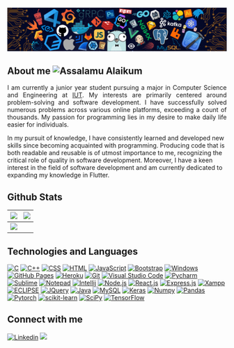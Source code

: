 ![Github Banner](https://github.com/Meowthhh/Meowthhh/blob/main/banner.png)

## About me  <img src='https://storage.googleapis.com/deleplace-sandbox/2019/go-gcf/gopher-dance-long-3x-sign.gif' width='20px' alt='Assalamu Alaikum'>

<p align='justify'>
I am currently a junior year student pursuing a major in Computer Science and Engineering at <a href='https://www.iutoic-dhaka.edu/'>IUT</a>. My interests are primarily centered around problem-solving and software development. I have successfully solved numerous problems across various online platforms, exceeding a count of thousands. My passion for programming lies in my desire to make daily life easier for individuals.

In my pursuit of knowledge, I have consistently learned and developed new skills since becoming acquainted with programming. Producing code that is both readable and reusable is of utmost importance to me, recognizing the critical role of quality in software development. Moreover, I have a keen interest in the field of software development and am currently dedicated to expanding my knowledge in Flutter.
</p>

 
## Github Stats

<img src="https://github-readme-stats.vercel.app/api?username=Meowthhh&&show_icons=true&count_private=true&theme=github_dark">|<img src="https://github-readme-streak-stats.herokuapp.com/?user=Meowthhh&theme=blueberry_duo"/>
|---|---|
<img src="https://github-readme-stats.vercel.app/api/top-langs/?username=Meowthhh&layout=compact&theme=github_dark"/>|


<h2 align="Left">
Technologies and Languages </h2>
<a href="#"><img alt="C" src="https://img.shields.io/badge/C%20-%232370ED.svg?logo=c&logoColor=white"></a>
<a href="#"><img alt="C++" src="https://img.shields.io/badge/C++%20-%2300599C.svg?logo=c%2B%2B&logoColor=white"></a>
<a href="#"><img alt="CSS" src="https://img.shields.io/badge/CSS%20-%231572B6.svg?logo=css3&logoColor=white"></a>
<a href="#"><img alt="HTML" src="https://img.shields.io/badge/HTML%20-%23E34F26.svg?logo=html5&logoColor=white"></a>
<a href="#"><img alt="JavaScript" src="https://img.shields.io/badge/JavaScript%20-%23F7DF1E.svg?logo=javascript&logoColor=black"></a>
<a href="#"><img alt="Bootstrap" src="https://img.shields.io/badge/Bootstrap-563D7C?logo=bootstrap&logoColor=white"></a>
<a href="#"><img alt="Windows" src="https://img.shields.io/badge/Windows-0078D6?logo=windows&logoColor=white"></a>
<a href="#"><img alt="GitHub Pages" src="https://img.shields.io/badge/GitHub%20Pages-%23327FC7.svg?logo=github&logoColor=white"></a>
<a href="#"><img alt="Heroku" src="https://img.shields.io/badge/Heroku%20-%23430098.svg?logo=heroku&logoColor=white"></a>
<a href="#"><img alt="Git" src="https://img.shields.io/badge/Git%20-%23F05033.svg?logo=git&logoColor=white"></a>
 <a href="#"><img alt="Visual Studio Code" src="https://img.shields.io/badge/Visual%20Studio%20Code-0078d7.svg?logo=visual-studio-code&logoColor=white"></a>
 <a href="#"><img alt="Pycharm" src="https://img.shields.io/badge/pycharm-143?logo=pycharm&logoColor=black&color=green&labelColor=green"></a>
 <a href="#"><img alt="Sublime" src="https://img.shields.io/badge/sublime_text-%23575757.svg?logo=sublime-text&logoColor=important"></a>
	<a href="#"><img alt="Notepad" src="https://img.shields.io/badge/Notepad++-90E59A.svg?logo=notepad%2B%2B&logoColor=black"></a>
	<a href="#"><img alt="Intellij" src="https://img.shields.io/badge/IntelliJ&nbsp;IDEA-000000.svg?logo=intellij-idea&logoColor=white"></a>
<!-- 	<a href="#"><img alt="Docker" src="https://img.shields.io/badge/Docker-CC6699?logo=docker&logoColor=white&style=for-the-badge"></a> -->
<!--   <a href="#"><img alt="Anaconda" src="https://img.shields.io/badge/Anaconda-%2344A833.svg?style=for-the-badge&logo=anaconda&logoColor=white"></a>
  <a href="#"><img alt="Numpy" src="https://img.shields.io/badge/numpy-%23013243.svg?style=for-the-badge&logo=numpy&logoColor=white"></a>
  <a href="#"><img alt="Pandas" src="https://img.shields.io/badge/pandas-%23150458.svg?style=for-the-badge&logo=pandas&logoColor=white"></a>
  <a href="#"><img alt="Tensorflow" src="https://img.shields.io/badge/TensorFlow-%23FF6F00.svg?style=for-the-badge&logo=TensorFlow&logoColor=white"></a>
  <a href="#"><img alt="Scikit-learn" src="https://img.shields.io/badge/scikit--learn-%23F7931E.svg?style=for-the-badge&logo=scikit-learn&logoColor=white"></a>
  <a href="#"><img alt="Plotly" src="https://img.shields.io/badge/Plotly-%233F4F75.svg?style=for-the-badge&logo=plotly&logoColor=white"></a>
  <a href="#"><img alt="OpenCV" src="https://img.shields.io/badge/opencv-%23white.svg?style=for-the-badge&logo=opencv&logoColor=white"></a>
 -->
 <a href="#"><img alt="Node.js" src="https://img.shields.io/badge/node.js-6DA55F?logo=node.js&logoColor=white"></a>
	<a href="#"><img alt="React.js" src="https://img.shields.io/badge/react-%2320232a.svg?logo=react&logoColor=%2361DAFB"></a>
	<a href="#"><img alt="Express.js" src="https://img.shields.io/badge/express.js-%23404d59.svg?logo=express&logoColor=%2361DAFB"></a>
    <a href="#"><img alt="Xampp" src="https://img.shields.io/badge/Xampp%20-%23430098.svg?logo=xampp&logoColor=white"></a>
    <a href="#"><img alt="ECLIPSE" src="https://img.shields.io/badge/ECLIPSE-2C2255.svg?&style=flat&logo=eclipse"></a>
    <a href="#"><img alt="JQuery" src="https://img.shields.io/badge/JQUERY-0769AD.svg?&style=flat&logo=jquery&logoColor=white"></a>
    <a href="#"><img alt="Java" src="https://img.shields.io/badge/JAVA-007396.svg?&style=flat&logo=java&logoColor=white"></a>
    <a href="#"><img alt="MySQL" src="https://img.shields.io/badge/MARIADB-4479A1.svg?&style=flat&logo=mariadb&logoColor=white"></a>
    <a href="#"><img alt="Keras" src="https://img.shields.io/badge/Keras-%23D00000.svg?style=flat&logo=Keras&logoColor=white"></a>
    <a href="#"><img alt="Numpy" src="https://img.shields.io/badge/numpy-%23013243.svg?style=flat&logo=numpy&logoColor=white"></a>
    <a href="#"><img alt="Pandas" src="https://img.shields.io/badge/pandas-%23150458.svg?style=flat&logo=pandas&logoColor=white"></a>
    <a href="#"><img alt="Pytorch" src="https://img.shields.io/badge/PyTorch-%23EE4C2C.svg?style=flat&logo=PyTorch&logoColor=white"></a>
    <a href="#"><img alt="scikit-learn" src="https://img.shields.io/badge/scikit--learn-%23F7931E.svg?style=flat&logo=scikit-learn&logoColor=white"></a>
    <a href="#"><img alt="SciPy" src="https://img.shields.io/badge/SciPy-%230C55A5.svg?style=flat&logo=scipy&logoColor=%white"></a>
    <a href="#"><img alt="TensorFlow" src="https://img.shields.io/badge/TensorFlow-%23FF6F00.svg?style=flat&logo=TensorFlow&logoColor=white"></a>
<h2 align="Left">
Connect with me </h2>


<p align="Left">
  <a href="https://www.linkedin.com/in/sabah-nushra/"><img alt="Linkedin" title="Sabah Nushra Linkedin" src="https://img.shields.io/badge/LinkedIn-0077B5?style=for-the-badge&logo=linkedin&logoColor=white"></a>
  <a href="mailto:sabahnushra@iut-dhaka.edu"><img src="https://img.shields.io/badge/gmail-%23D14836.svg?&style=for-the-badge&logo=gmail&logoColor=white" /></a>&nbsp;&nbsp;&nbsp;&nbsp;
</p>

